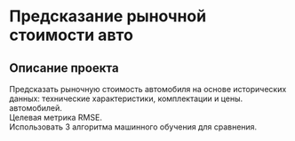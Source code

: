 # Предсказание рыночной стоимости авто

## Описание проекта
Предсказать рыночную стоимость автомобиля на основе исторических данных: технические характеристики, комплектации и цены. автомобилей.  
Целевая метрика RMSE.  
Использовать 3 алгоритма машинного обучения для сравнения.
